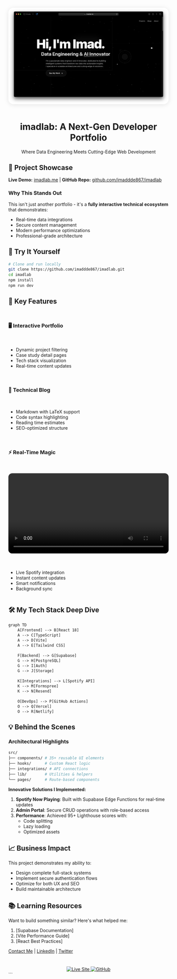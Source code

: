 <div align="center">
  <img src="https://raw.githubusercontent.com/imaddde867/imadlab/refs/heads/master/doc/Hero_section.png" alt="imadlab hero section screenshot" width="800" style="max-width:100%;border-radius:16px;box-shadow:0 2px 16px rgba(0,0,0,0.10);margin-bottom:12px;" />
  <h1>imadlab: A Next-Gen Developer Portfolio</h1>
  <p>Where Data Engineering Meets Cutting-Edge Web Development</p>
</div>

## 🌟 Project Showcase

**Live Demo:** [imadlab.me](https://imadlab.me) | **GitHub Repo:** [github.com/imaddde867/imadlab](https://github.com/imaddde867/imadlab)

### Why This Stands Out
This isn't just another portfolio - it's a **fully interactive technical ecosystem** that demonstrates:
- Real-time data integrations
- Secure content management
- Modern performance optimizations
- Professional-grade architecture

## 🚀 Try It Yourself

```bash
# Clone and run locally
git clone https://github.com/imaddde867/imadlab.git
cd imadlab
npm install
npm run dev
```

## 🎯 Key Features

<div style="display: grid; grid-template-columns: repeat(auto-fit, minmax(300px, 1fr)); gap: 20px; margin: 30px 0;">

### 🖥️ Interactive Portfolio
- Dynamic project filtering
- Case study detail pages
- Tech stack visualization
- Real-time content updates

### 📝 Technical Blog
- Markdown with LaTeX support
- Code syntax highlighting
- Reading time estimates
- SEO-optimized structure

### ⚡ Real-Time Magic
<video src="https://raw.githubusercontent.com/imaddde867/imadlab/master/doc/admin_demo.mov" controls width="100%" style="border-radius:12px;"></video>

- Live Spotify integration
- Instant content updates
- Smart notifications
- Background sync

</div>

## 🛠️ My Tech Stack Deep Dive

```mermaid
graph TD
    A[Frontend] --> B[React 18]
    A --> C[TypeScript]
    A --> D[Vite]
    A --> E[Tailwind CSS]
    
    F[Backend] --> G[Supabase]
    G --> H[PostgreSQL]
    G --> I[Auth]
    G --> J[Storage]
    
    K[Integrations] --> L[Spotify API]
    K --> M[Formspree]
    K --> N[Resend]
    
    O[DevOps] --> P[GitHub Actions]
    O --> Q[Vercel]
    O --> R[Netlify]
```

## 💡 Behind the Scenes

### Architectural Highlights
```bash
src/
├── components/ # 35+ reusable UI elements
├── hooks/      # Custom React logic
├── integrations/ # API connections
├── lib/        # Utilities & helpers
└── pages/      # Route-based components
```

**Innovative Solutions I Implemented:**
1. **Spotify Now Playing**: Built with Supabase Edge Functions for real-time updates
2. **Admin Portal**: Secure CRUD operations with role-based access
3. **Performance**: Achieved 95+ Lighthouse scores with:
   - Code splitting
   - Lazy loading
   - Optimized assets

## 📈 Business Impact

This project demonstrates my ability to:
- Design complete full-stack systems
- Implement secure authentication flows
- Optimize for both UX and SEO
- Build maintainable architecture

## 📚 Learning Resources

Want to build something similar? Here's what helped me:
1. [Supabase Documentation]
2. [Vite Performance Guide]
3. [React Best Practices]


[Contact Me](https://imadlab.me#contact) | [LinkedIn](#) | [Twitter](#)

<div align="center" style="margin-top: 40px;">
  <a href="https://imadlab.me">
    <img src="https://img.shields.io/badge/Visit_Live_Site-000000?style=for-the-badge&logo=vercel&logoColor=white" alt="Live Site">
  </a>
  <a href="https://github.com/imaddde867/imadlab">
    <img src="https://img.shields.io/badge/View_Source_Code-181717?style=for-the-badge&logo=github&logoColor=white" alt="GitHub">
  </a>
</div>
```